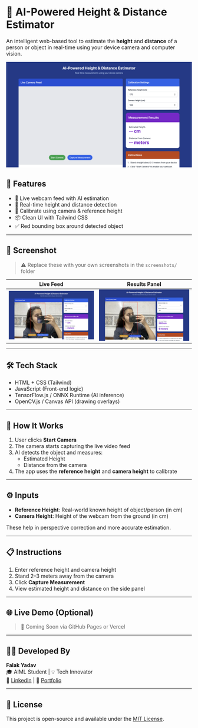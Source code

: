# 📏 AI-Powered Height & Distance Estimator

An intelligent web-based tool to estimate the **height** and **distance** of a person or object in real-time using your device camera and computer vision.

![Banner](screenshots/banner.png)

## 🚀 Features

- 🎥 Live webcam feed with AI estimation
- 📐 Real-time height and distance detection
- 🧠 Calibrate using camera & reference height
- 📦 Clean UI with Tailwind CSS
- ✅ Red bounding box around detected object

---

## 📸 Screenshot

> ⚠️ Replace these with your own screenshots in the `screenshots/` folder

| Live Feed | Results Panel |
|----------|---------------|
| ![](screenshots/live.png) | ![](screenshots/results.png) |

---

## 🛠️ Tech Stack

- HTML + CSS (Tailwind)
- JavaScript (Front-end logic)
- TensorFlow.js / ONNX Runtime (AI inference)
- OpenCV.js / Canvas API (drawing overlays)

---

## 🧪 How It Works

1. User clicks **Start Camera**
2. The camera starts capturing the live video feed
3. AI detects the object and measures:
   - Estimated Height
   - Distance from the camera
4. The app uses the **reference height** and **camera height** to calibrate

---

## ⚙️ Inputs

- **Reference Height**: Real-world known height of object/person (in cm)
- **Camera Height**: Height of the webcam from the ground (in cm)

These help in perspective correction and more accurate estimation.

---

## 📋 Instructions

1. Enter reference height and camera height
2. Stand 2–3 meters away from the camera
3. Click **Capture Measurement**
4. View estimated height and distance on the side panel

---

## 🌐 Live Demo (Optional)

> 🚧 Coming Soon via GitHub Pages or Vercel

---

## 🧑‍💻 Developed By

**Falak Yadav**  
🎓 AIML Student | 💡 Tech Innovator  
🔗 [LinkedIn](https://www.linkedin.com/in/falak-yadav-a61199241/) | 🧠 [Portfolio](https://rao11falakyadav.github.io/portfolio/)

---

## 📄 License

This project is open-source and available under the [MIT License](LICENSE).
